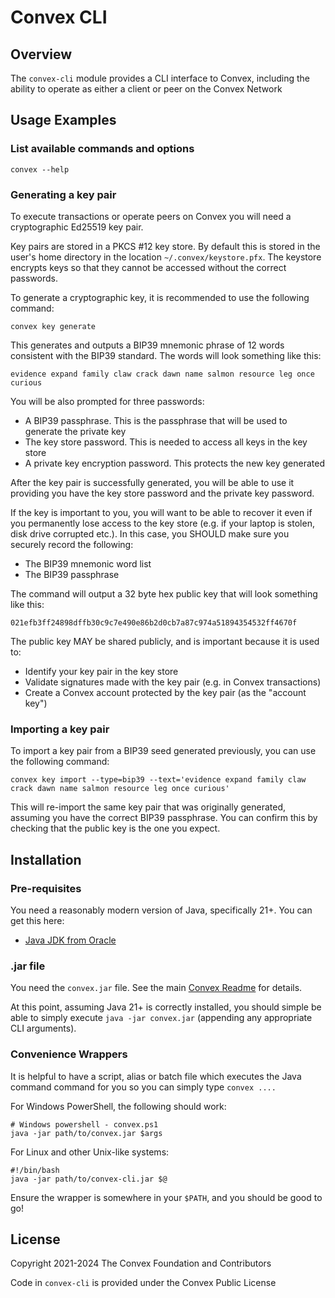# Convex CLI

## Overview

The `convex-cli` module provides a CLI interface to Convex, including the ability to operate as either a client or peer on the Convex Network

## Usage Examples

### List available commands and options

```
convex --help
```

### Generating a key pair

To execute transactions or operate peers on Convex you will need a cryptographic Ed25519 key pair.

Key pairs are stored in a PKCS #12 key store. By default this is stored in the user's home directory in the location `~/.convex/keystore.pfx`. The keystore encrypts keys so that they cannot be accessed without the correct passwords.

To generate a cryptographic key, it is recommended to use the following command:

```
convex key generate
```

This generates and outputs a BIP39 mnemonic phrase of 12 words consistent with the BIP39 standard. The words will look something like this:

```
evidence expand family claw crack dawn name salmon resource leg once curious
```

You will be also prompted for three passwords:
- A BIP39 passphrase. This is the passphrase that will be used to generate the private key
- The key store password. This is needed to access all keys in the key store
- A private key encryption password. This protects the new key generated

After the key pair is successfully generated, you will be able to use it providing you have the key store password and the private key password.

If the key is important to you, you will want to be able to recover it even if you permanently lose access to the key store (e.g. if your laptop is stolen, disk drive corrupted etc.). In this case, you SHOULD make sure you securely record the following:
- The BIP39 mnemonic word list
- The BIP39 passphrase

The command will output a 32 byte hex public key that will look something like this:

```
021efb3ff24898dffb30c9c7e490e86b2d0cb7a87c974a51894354532ff4670f
```

The public key MAY be shared publicly, and is important because it is used to:
- Identify your key pair in the key store
- Validate signatures made with the key pair (e.g. in Convex transactions)
- Create a Convex account protected by the key pair (as the "account key")
 
### Importing a key pair

To import a key pair from a BIP39 seed generated previously, you can use the following command:

```
convex key import --type=bip39 --text='evidence expand family claw crack dawn name salmon resource leg once curious'
```

This will re-import the same key pair that was originally generated, assuming you have the correct BIP39 passphrase. You can confirm this by checking that the public key is the one you expect.

## Installation

### Pre-requisites

You need a reasonably modern version of Java, specifically 21+. You can get this here:
- [Java JDK from Oracle](https://www.oracle.com/uk/java/technologies/downloads/)

### .jar file

You need the `convex.jar` file. See the main [Convex Readme](../README.md) for details.

At this point, assuming Java 21+ is correctly installed, you should simple be able to simply execute `java -jar convex.jar`  (appending any appropriate CLI arguments).

### Convenience Wrappers

It is helpful to have a script, alias or batch file which executes the Java command command for you so you can simply type `convex ....`

For Windows PowerShell, the following should work:

```
# Windows powershell - convex.ps1
java -jar path/to/convex.jar $args
```

For Linux and other Unix-like systems:

```
#!/bin/bash
java -jar path/to/convex-cli.jar $@
```

Ensure the wrapper is somewhere in your `$PATH`, and you should be good to go!

## License

Copyright 2021-2024 The Convex Foundation and Contributors

Code in `convex-cli` is provided under the Convex Public License
